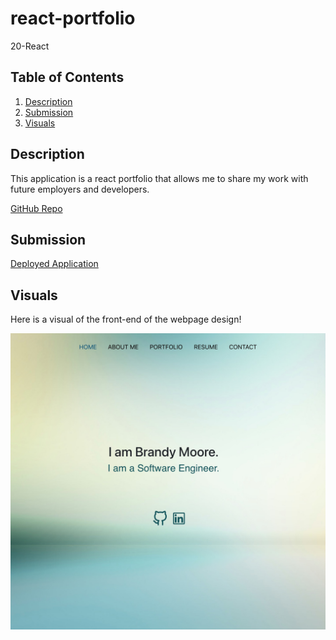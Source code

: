 # react-portfolio
20-React

## Table of Contents
1. [Description](#description)
2. [Submission](#submission)
3. [Visuals](#visuals)

## Description
This application is a react portfolio that allows me to share my work with future employers and developers.

[GitHub Repo](https://github.com/BrandyM98/react-portfolio)

## Submission

[Deployed Application](https://brandym98.github.io/react-portfolio/)

## Visuals
Here is a visual of the front-end of the webpage design!

![Alt text](./src/assets/images/react-portfolio.jpeg)